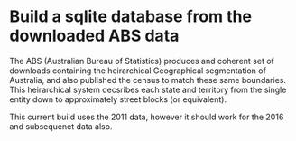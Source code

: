 # Build a sqlite database from the downloaded ABS data

The ABS (Australian Bureau of Statistics) produces and coherent set of
downloads containing the heirarchical Geographical segmentation of Australia,
and also published the census to match these same boundaries.  This
heirarchical system decsribes each state and territory from the single entity
down to approximately street blocks (or equivalent).

This current build uses the 2011 data, however it should work for the 2016 and
subsequenet data also.

